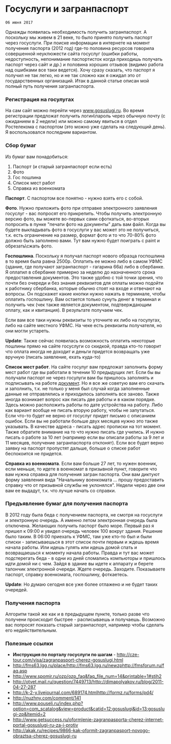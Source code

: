 <!--
{
  "draft": false,
  "tags": ["Другое"]
}
-->

# Госуслуги и загранпаспорт

```blogEnginePageDate
06 июня 2017
```

Однажды появилась необходимость получить загранпаспорт. А поскольку мы живем в 21 веке, то было принято получить паспорт
через госуслуги. При поиске информации в интернете на момент получения паспорта (2012 год) где-то половина ресурсов
говорила совершенной неуклюжести сайта госуслуг (ошибки работы, недоступность, непонимание паспортисток когда приходишь
получать паспорт через сайт и др.) и половина хороших отзывов (видимо работа над ошибками все таки ведется).
Хочу сразу сказать, что паспорт я получил не так легко, но и не так сложно как я ожидал это от государственных
организаций. Итак в данной статье описан мой полный путь получения загранпаспорта.

### Регистрация на госулугах

На сам сайт можно перейти через www.gosuslugi.ru. Во время регистрации предложат получить логин\пароль через обычную
почту (с ожиданием в 2 недели) или можно самому явиться в отдел Ростелекома с паспортом (это можно уже сделать на
следующий день). Я воспользовался последним вариантом.

### Сбор бумаг

Из бумаг вам понадобиться:

1. Паспорт (и старый загранпаспорт если есть)
2. Фото
3. Гос пошлина
4. Список мест работ
5. Справка из военкомата

**Паспорт**. С паспортом все понятно - нужно взять его с собой.

**Фото**. Нужно приложить фото при отправке электронного заявления госуслуг - вас попросят его прикрепить. Чтобы
получить
электронную версию фото, вы можете во-первых сами сфоткаться, во-вторых попросить в пунке "печати фото на документы"
дать вам файл. Когда вы будете выкладывать фото в госуслуги у вас может это не получиться, т.к. есть ограничение на
размер, формат фото и то что 70-80% фото должно быть заполнено вами. Тут вам нужно будет поиграть с paint и
обрезать\сжать фото.

**Госпошлина**. Поскольку я получал паспорт нового образца госпошлина в то время была равна 2500р. Оплатить ее можно
либо в
самом УФМС (здание, где получают загранпаспорт - гагарина 66а) либо в сбербанке. Я оплатил в сбербанке примерно за
неделю до назначенного срока предоставления документов. Это также удобно с той точки зрения, что почти без очереди и без
знания реквизитов для оплаты можно подойти к работнику сбербанка, которые обычно стоят на входе и отвечают на вопросы.
Он подскажет какие кнопки нужно нажать в терминале, чтобы оплатить госпошлину. Вам остается только сунуть денег в
терминал и получить чек (чек также является документом, подтверждающим оплату, как и квитанция). В результате получаем
чек.

Если вам все таки нужны реквизиты то уточните их либо на госулугах, либо на сайте местного УФМС. На чеке есть реквизиты
получателя, но они могли устареть.

**Update**: Также сейчас появилась возможность оплатить некоторые пошлины прямо на сайте госуслуги со скидкой, правда
кто-то
говорит что оплата иногда не доходит и деньги придется возвращать уже вручную (писать заявление, ехать куда-то)

**Список мест работ**. На сайте госулуг вам предложат заполнить форму мест работ где вы работали в течении 10 предыдущих
лет. Если бы вы получали паспорт не через госулуги вам бы пришлось заполнять и подписывать на
работе [документ](doc-пример+взрослый.pdf). Но я все
же советую вам его скачать и заполнить, т.к. не только у меня был случай когда заполненные данные не отправлялись и
приходилось заполнять все заново. Также иногда возникает вопрос как писать две работы и в каком порядке. Здесь можно
расположить работы по дате устройства на работу. Либо как вариант вообще не писать вторую работу, чтобы не запутаться.
Если что-то будет не верно от госуслуг придет письмо с описанием ошибок. Если вы не работали больше двух месяцев нужно
это также указывать. В качестве адреса - писать адрес прописки на тот момент. Также обратите внимание на то что нужно
писать где учились. И нужно писать о работе за 10 лет (например если вы описали работы за 9 лет и 11 месяцев, получение
загранпаспорта отклонят). Если все будет верно заявку на паспорт пропустят дальше, больше о списке работ беспокоится не
придется.

**Справка из военкомата**. Если вам больше 27 лет, то нужен военник, если меньше, то идете в военкомат в призывной
пункт,
говорите что вам нужна справка для получения загран паспорта. Они вам диктуют форму заявления вида "Начальнику
военкомата ... прошу предоставить справку что от призывной службы не уклонялся". Недели через две они вам ее выдадут,
т.к. что лучше начать со справки.

### Предъявление бумаг для получения паспорта

В 2012 году была беда с получением паспорта, не смотря на госуслуги и электронную очередь. А именно летом электронная
очередь была отключена. Желающих получить паспорт было море. Первый раз я пришел к 09:00 и увидел очередь человек 100
вокруг здания. Решение было таким. В 06:00 приехать к УФМС, там уже кто-то был и были списки - записываешься в этот
список почти первым и ждешь время начала работы. Или идешь гулять или идешь домой спать и возвращаешься к моменту
начала работы. Правда и тут вас может подстерегать беда - в одни из дней сломались компьюторы и пришлось идти домой
ни с чем.
Зайдя в здание вы идете к аппарату и берете талончик электронной очереди. Ждете очередь. Заходите. Показываете
паспорт, справку военкомата, госпошлину, фоткаетесь.

**Update**: Но думаю сегодня все уже более отлажено и не будет таких очередей.

### Получения паспорта

Алгоритм такой же как и в предыдущем пункте, только разве что получени происходит быстрее - расписываешь и получаешь.
Возможно вас попросят показать старый загранпаспорт, например чтобы сделать его недействительным.

### Полезные ссылки

* **Инструкция по порталу госуслуги по шагам** - http://cze-tour.com/visa/zagranpasport-cherez-gosuslugi.html
* http://fms63.lgg.ru/place/http://fms63.lgg.ru/newzphttp://fmsforum.ru/faq.asp
* http://www.spomir.ru/ozp/ozp_faq&faq_file_num=14&printable=1#stih2
* http://otvet.mail.ru/question/7449713/http://dimapolyakov.ru/blog/2011-04-27-287
* http://k-2-y.livejournal.com/689174.htmlhttp://formz.ru/forms/pd4/
* http://nuzhny.com/comment/141
* http://www.pouseli.ru/index.php?option=com_scatalog&view=product&catid=12:gosuslugi&id=13:gosuslugi-zp&Itemid=2
* http://www.getsuccess.ru/oformlenie-zagranpasporta-cherez-internet-portal-gosuslugi-ru-za-i-protiv
* http://akak.ru/recipes/9866-kak-oformit-zagranpasport-novogo-obraztsa-cherez-gosuslugi-ru